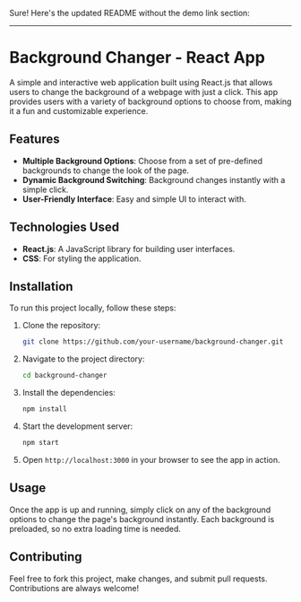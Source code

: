 Sure! Here's the updated README without the demo link section:

---

# Background Changer - React App

A simple and interactive web application built using React.js that allows users to change the background of a webpage with just a click. This app provides users with a variety of background options to choose from, making it a fun and customizable experience.

## Features

- **Multiple Background Options**: Choose from a set of pre-defined backgrounds to change the look of the page.
- **Dynamic Background Switching**: Background changes instantly with a simple click.
- **User-Friendly Interface**: Easy and simple UI to interact with.

## Technologies Used

- **React.js**: A JavaScript library for building user interfaces.
- **CSS**: For styling the application.

## Installation

To run this project locally, follow these steps:

1. Clone the repository:
   ```bash
   git clone https://github.com/your-username/background-changer.git
   ```

2. Navigate to the project directory:
   ```bash
   cd background-changer
   ```

3. Install the dependencies:
   ```bash
   npm install
   ```

4. Start the development server:
   ```bash
   npm start
   ```

5. Open `http://localhost:3000` in your browser to see the app in action.

## Usage

Once the app is up and running, simply click on any of the background options to change the page's background instantly. Each background is preloaded, so no extra loading time is needed.


## Contributing

Feel free to fork this project, make changes, and submit pull requests. Contributions are always welcome!
